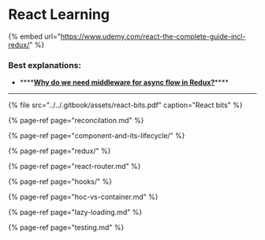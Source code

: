 # React Learning

{% embed url="https://www.udemy.com/react-the-complete-guide-incl-redux/" %}

###  Best explanations:

* \*\*\*\*[**Why do we need middleware for async flow in Redux?**](top-explanations/why-async-flow-in-redux.md)\*\*\*\*
*  ****

{% file src="../../.gitbook/assets/react-bits.pdf" caption="React bits" %}

{% page-ref page="reconcilation.md" %}

{% page-ref page="component-and-its-lifecycle/" %}

{% page-ref page="redux/" %}

{% page-ref page="react-router.md" %}

{% page-ref page="hooks/" %}

{% page-ref page="hoc-vs-container.md" %}

{% page-ref page="lazy-loading.md" %}

{% page-ref page="testing.md" %}

